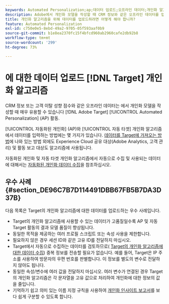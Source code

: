 ```yaml
---
keywords: Automated Personalization;ap;데이터 업로드;오프라인 데이터;개인화 알고리즘;자동 타겟;자동 타겟;우수 사례
description: Adobe에서 개인화 모델을 작성할 때 CRM 정보와 같은 오프라인 데이터를 업로드하는 방법을 알아봅니다 [!DNL Target] Automated Personalization (AP) 활동.
title: 개인화 알고리즘을 위해 데이터를 업로드하려면 어떻게 해야 합니까?
feature: Automated Personalization
exl-id: c750e0e5-8ebd-49a2-9705-05f593aaf0b9
source-git-commit: b1e8ea2370fc15f4bfcd960ab2960cafe2db92b8
workflow-type: tm+mt
source-wordcount: '299'
ht-degree: 73%

---
```


# 에 대한 데이터 업로드 [!DNL Target] 개인화 알고리즘

CRM 정보 또는 고객 이탈 성향 점수와 같은 오프라인 데이터는 에서 개인화 모델을 작성할 때 매우 유용할 수 있습니다 [!DNL Adobe Target] [!UICONTROL Automated Personalization] (AP) 활동.

[!UICONTROL 자동화된 개인화] (AP)와 [!UICONTROL 자동 타겟] 개인화 알고리즘에서 데이터를 입력하는 방법에는 몇 가지가 있습니다. [데이터를 Target에 가져오는 방법](https://developer.adobe.com/target/before-implement/methods-to-get-data-into-target/methods-to-get-data-into-target/)에 나와 있는 방법 외에도 Experience Cloud 공유 대상(Adobe Analytics, 고객 관리) 및 활동 보고 대상도 알고리즘에 사용됩니다.

자동화된 개인화 및 자동 타겟 개인화 알고리즘에서 자동으로 수집 및 사용되는 데이터에 대해서는 [자동화된 개인화 데이터 수집](/help/main/c-activities/t-automated-personalization/ap-data.md)을 참조하십시오.

## 우수 사례 {#section_DE96C7B7D114491DBB67FB5B7DA3D37B}

다음 목록은 Target의 개인화 알고리즘에 대한 데이터를 업로드하는 우수 사례입니다.

* Target의 개인화 알고리즘에 사용할 수 있는 데이터가 고품질일수록 AP 및 자동 Target 활동의 결과 모델 품질이 향상됩니다.
* 동일한 목적을 제공하는 여러 프로필 스크립트 또는 속성 사용을 제한합니다.
* 필요하지 않은 경우 세션 ID와 같은 고유 ID를 전달하지 마십시오.
* Target에서 자동으로 수집하는 데이터를 검토하므로( [Target의 개인화 알고리즘에 대한 데이터 수집](/help/main/c-activities/t-automated-personalization/ap-data.md)) 중복 정보를 전송할 필요가 없습니다. 예를 들어, Target은 IP 주소를 사용하여 방문자의 우편 번호를 판별합니다. 이 정보를 별도의 변수로 전달하지 않아도 됩니다.
* 동일한 속성/변수에 여러 값을 전달하지 마십시오. 여러 변수가 연결된 경우 Target의 개인화 알고리즘은 각 문자열을 고유 값으로 처리하여 개인화에 대한 정보의 값을 줄입니다.
* 기억하기 쉽고 의미 있는 이름 지정 규칙을 사용하여 [개인화 인사이트 보고서](/help/main/c-reports/c-personalization-insights-reports/personalization-insights-reports.md#concept_A897070E1EDC403EB84CFB7A6ECAD767)를 보다 쉽게 구분할 수 있도록 합니다.
